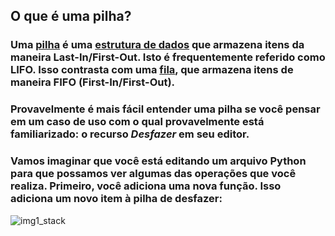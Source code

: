 ## O que é uma pilha?

### Uma [pilha](https://en.wikipedia.org/wiki/Stack_(abstract_data_type)) é uma [estrutura de dados](https://realpython.com/python-data-structures/) que armazena itens da maneira Last-In/First-Out. Isto é frequentemente referido como LIFO. Isso contrasta com uma [fila](https://en.wikipedia.org/wiki/Queue_(abstract_data_type)), que armazena itens de maneira FIFO (First-In/First-Out).

### Provavelmente é mais fácil entender uma pilha se você pensar em um caso de uso com o qual provavelmente está familiarizado: o recurso _Desfazer_ em seu editor.

### Vamos imaginar que você está editando um arquivo Python para que possamos ver algumas das operações que você realiza. Primeiro, você adiciona uma nova função. Isso adiciona um novo item à pilha de desfazer:

![img1_stack](https://files.realpython.com/media/stack_push_add_function.b406cffbe2dd.png)

